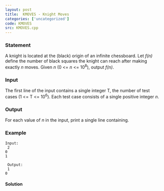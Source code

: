 ```yaml
---
layout: post
title:  KMOVES - Knight Moves
categories: ['uncategorized']
code: KMOVES
src: KMOVES.cpp
---
```


### **Statement**

A knight is located at the (black) origin of an infinite chessboard. Let
_f(n)_ define the number of black squares the knight can reach after making
exactly _n_ moves. Given _n_ (0 <= _n_ <= 10<sup>8</sup>), output _f(n)_.

### Input

The first line of the input contains a single integer T, the number of test
cases (1 <= T <= 10<sup>6</sup>). Each test case consists of a single
positive integer _n_.

### Output

For each value of _n_ in the input, print a single line containing.

### Example

    
    
    Input:  
     2  
    0  
    1  
      
     Output:  
     1  
    0



#### **Solution**



